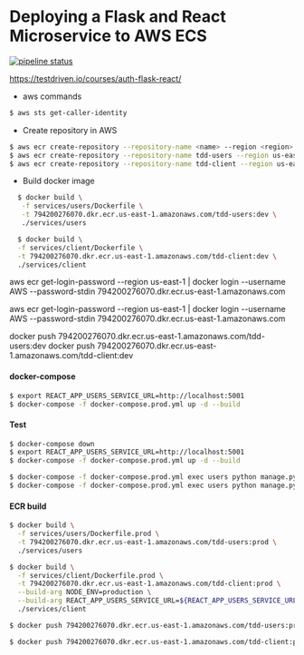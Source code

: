 # Deploying a Flask and React Microservice to AWS ECS

[![pipeline status](https://gitlab.com/testdriven/flask-react-auth/badges/master/pipeline.svg)](https://gitlab.com/testdriven/flask-react-auth/commits/master)

https://testdriven.io/courses/auth-flask-react/

- aws commands

```sh
$ aws sts get-caller-identity
```

- Create repository in AWS

```sh
$ aws ecr create-repository --repository-name <name> --region <region>
$ aws ecr create-repository --repository-name tdd-users --region us-east-1
$ aws ecr create-repository --repository-name tdd-client --region us-east-1
```

- Build docker image

```sh
  $ docker build \
   -f services/users/Dockerfile \
   -t 794200276070.dkr.ecr.us-east-1.amazonaws.com/tdd-users:dev \
   ./services/users

  $ docker build \
  -f services/client/Dockerfile \
  -t 794200276070.dkr.ecr.us-east-1.amazonaws.com/tdd-client:dev \
  ./services/client
```

aws ecr get-login-password --region us-east-1 | docker login --username AWS --password-stdin 794200276070.dkr.ecr.us-east-1.amazonaws.com

aws ecr get-login-password --region us-east-1 | docker
login --username AWS --password-stdin 794200276070.dkr.ecr.us-east-1.amazonaws.com

docker push 794200276070.dkr.ecr.us-east-1.amazonaws.com/tdd-users:dev
docker push 794200276070.dkr.ecr.us-east-1.amazonaws.com/tdd-client:dev

#### docker-compose

```sh
$ export REACT_APP_USERS_SERVICE_URL=http://localhost:5001
$ docker-compose -f docker-compose.prod.yml up -d --build
```

#### Test

```sh
$ docker-compose down
$ export REACT_APP_USERS_SERVICE_URL=http://localhost:5001
$ docker-compose -f docker-compose.prod.yml up -d --build

$ docker-compose -f docker-compose.prod.yml exec users python manage.py recreate_db
$ docker-compose -f docker-compose.prod.yml exec users python manage.py seed_db

```

#### ECR build

```sh
$ docker build \
  -f services/users/Dockerfile.prod \
  -t 794200276070.dkr.ecr.us-east-1.amazonaws.com/tdd-users:prod \
  ./services/users

$ docker build \
  -f services/client/Dockerfile.prod \
  -t 794200276070.dkr.ecr.us-east-1.amazonaws.com/tdd-client:prod \
  --build-arg NODE_ENV=production \
  --build-arg REACT_APP_USERS_SERVICE_URL=${REACT_APP_USERS_SERVICE_URL} \
  ./services/client

$ docker push 794200276070.dkr.ecr.us-east-1.amazonaws.com/tdd-users:prod

$ docker push 794200276070.dkr.ecr.us-east-1.amazonaws.com/tdd-client:prod
```

